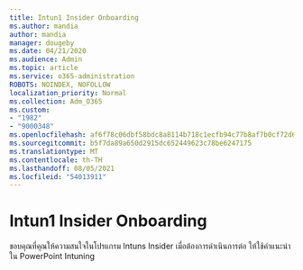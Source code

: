 ```yaml
---
title: Intun1 Insider Onboarding
ms.author: mandia
author: mandia
manager: dougeby
ms.date: 04/21/2020
ms.audience: Admin
ms.topic: article
ms.service: o365-administration
ROBOTS: NOINDEX, NOFOLLOW
localization_priority: Normal
ms.collection: Adm_O365
ms.custom:
- "1982"
- "9000348"
ms.openlocfilehash: af6f78c06dbf58bdc8a8114b718c1ecfb94c77b8af7b0cf72d6a96e16dc17c40
ms.sourcegitcommit: b5f7da89a650d2915dc652449623c78be6247175
ms.translationtype: MT
ms.contentlocale: th-TH
ms.lasthandoff: 08/05/2021
ms.locfileid: "54013911"
---
```

# <a name="intune-insiders-onboarding"></a>Intun1 Insider Onboarding

ขอบคุณที่คุณให้ความสนใจในโปรแกรม Intuns Insider เมื่อต้องการดําเนินการต่อ ให้ใช้คําแนะนําใน PowerPoint Intuning
